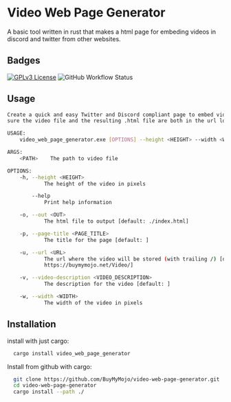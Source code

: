 # Video Web Page Generator

A basic tool written in rust that makes a html page for embeding videos in discord and twitter from other websites.


## Badges

[![GPLv3 License](https://img.shields.io/badge/License-GPL%20v2-yellow.svg)](https://choosealicense.com/licenses/gpl-2.0//)
![GitHub Workflow Status](https://img.shields.io/github/workflow/status/BuyMyMojo/video-web-page-generator/Rust)

## Usage

```bash
Create a quick and easy Twitter and Discord compliant page to embed videos in those platforms. Make
sure the video file and the resulting .html file are both in the url location you specifiy

USAGE:
    video_web_page_generator.exe [OPTIONS] --height <HEIGHT> --width <WIDTH> <PATH>

ARGS:
    <PATH>    The path to video file

OPTIONS:
    -h, --height <HEIGHT>
            The height of the video in pixels

        --help
            Print help information

    -o, --out <OUT>
            The html file to output [default: ./index.html]

    -p, --page-title <PAGE_TITLE>
            The title for the page [default: ]

    -u, --url <URL>
            The url where the video will be stored (with trailing /) [default:
            https://buymymojo.net/Video/]

    -v, --video-description <VIDEO_DESCRIPTION>
            The description for the video [default: ]

    -w, --width <WIDTH>
            The width of the video in pixels
```

## Installation

install with just cargo:

```bash
  cargo install video_web_page_generator
```

Install from github with cargo:

```bash
  git clone https://github.com/BuyMyMojo/video-web-page-generator.git
  cd video-web-page-generator
  cargo install --path ./
```
